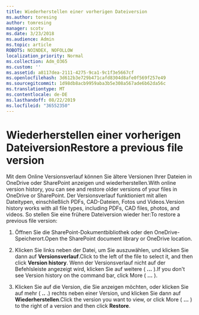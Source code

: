 ```yaml
---
title: Wiederherstellen einer vorherigen Dateiversion
ms.author: toresing
author: tomresing
manager: scotv
ms.date: 3/23/2018
ms.audience: Admin
ms.topic: article
ROBOTS: NOINDEX, NOFOLLOW
localization_priority: Normal
ms.collection: Adm_O365
ms.custom: ''
ms.assetid: a8117dea-2111-4275-9ca1-9c1f3e5667cf
ms.openlocfilehash: 3d612b3e729b471cafd8304d8afe0f569f257e49
ms.sourcegitcommit: 1d98db8acb9959aba3b5e308a567ade6b62da56c
ms.translationtype: MT
ms.contentlocale: de-DE
ms.lasthandoff: 08/22/2019
ms.locfileid: "36552350"
---
```

# <a name="restore-a-previous-file-version"></a><span data-ttu-id="8b6a4-102">Wiederherstellen einer vorherigen Dateiversion</span><span class="sxs-lookup"><span data-stu-id="8b6a4-102">Restore a previous file version</span></span>

<span data-ttu-id="8b6a4-103">Mit dem Online Versionsverlauf können Sie ältere Versionen Ihrer Dateien in OneDrive oder SharePoint anzeigen und wiederherstellen.</span><span class="sxs-lookup"><span data-stu-id="8b6a4-103">With online version history, you can see and restore older versions of your files in OneDrive or SharePoint.</span></span> <span data-ttu-id="8b6a4-104">Der Versionsverlauf funktioniert mit allen Dateitypen, einschließlich PDFs, CAD-Dateien, Fotos und Videos.</span><span class="sxs-lookup"><span data-stu-id="8b6a4-104">Version history works with all file types, including PDFs, CAD files, photos, and videos.</span></span> <span data-ttu-id="8b6a4-105">So stellen Sie eine frühere Dateiversion wieder her:</span><span class="sxs-lookup"><span data-stu-id="8b6a4-105">To restore a previous file version:</span></span>
  
1. <span data-ttu-id="8b6a4-106">Öffnen Sie die SharePoint-Dokumentbibliothek oder den OneDrive-Speicherort.</span><span class="sxs-lookup"><span data-stu-id="8b6a4-106">Open the SharePoint document library or OneDrive location.</span></span>
    
2. <span data-ttu-id="8b6a4-107">Klicken Sie links neben der Datei, um Sie auszuwählen, und klicken Sie dann auf **Versionsverlauf**.</span><span class="sxs-lookup"><span data-stu-id="8b6a4-107">Click to the left of the file to select it, and then click **Version history**.</span></span> <span data-ttu-id="8b6a4-108">Wenn der Versionsverlauf nicht auf der Befehlsleiste angezeigt wird, klicken Sie auf weitere ( **...** ).</span><span class="sxs-lookup"><span data-stu-id="8b6a4-108">If you don't see Version history on the command bar, click More ( **...** ).</span></span> 
    
3. <span data-ttu-id="8b6a4-109">Klicken Sie auf die Version, die Sie anzeigen möchten, oder klicken Sie auf mehr ( **..** .) rechts neben einer Version, und klicken Sie dann auf **Wiederherstellen**.</span><span class="sxs-lookup"><span data-stu-id="8b6a4-109">Click the version you want to view, or click More ( **...** ) to the right of a version and then click **Restore**.</span></span>
    

